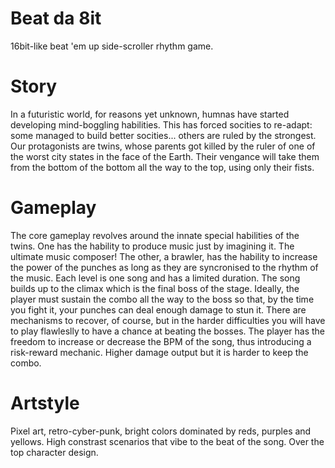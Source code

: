 # Beat da 8it
16bit-like beat 'em up side-scroller rhythm game. 

# Story
In a futuristic world, for reasons yet unknown, humnas have started developing mind-boggling habilities. This has forced socities to re-adapt: some managed to build better socities... others are ruled by the strongest. 
Our protagonists are twins, whose parents got killed by the ruler of one of the worst city states in the face of the Earth. Their vengance will take them from the bottom of the bottom all the way to the top, using only their fists.

# Gameplay
The core gameplay revolves around the innate special habilities of the twins. One has the hability to produce music just by imagining it. The ultimate music composer! The other, a brawler, has the hability to increase the power of the punches as long as they are syncronised to the rhythm of the music. 
Each level is one song and has a limited duration. The song builds up to the climax which is the final boss of the stage. Ideally, the player must sustain the combo all the way to the boss so that, by the time you fight it, your punches can deal enough damage to stun it. There are mechanisms to recover, of course, but in the harder difficulties you will have to play flawleslly to have a chance at beating the bosses. 
The player has the freedom to increase or decrease the BPM of the song, thus introducing a risk-reward mechanic. Higher damage output but it is harder to keep the combo. 

# Artstyle
Pixel art, retro-cyber-punk, bright colors dominated by reds, purples and yellows. High constrast scenarios that vibe to the beat of the song. Over the top character design.
